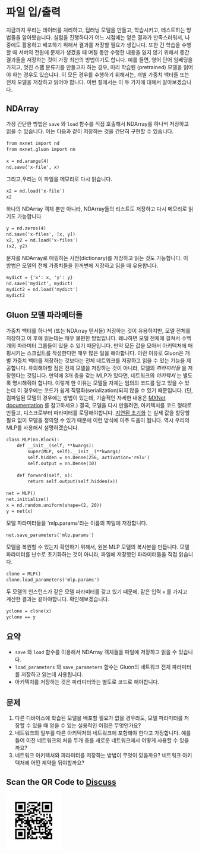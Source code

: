 # 파일 입/출력

지금까지 우리는 데이터를 처리하고, 딥러닝 모델을 만들고, 학습시키고, 테스트하는 방법들을 알아봤습니다. 실험을 진행하다가 어느 시점에는 얻은 결과가 만족스러워서, 나중에도 활용하고 배포하기 위해서 결과를 저장할 필요가 생깁니다. 또한 긴 학습을 수행할 때 서버의 전원에 문제가 생겼을 때 며칠 동안 수행한 내용을 잃지 않기 위해서 중간 결과들을 저장하는 것이 가장 최선의 방법이기도 합니다. 예를 들면, 영어 단어 임베딩을 가지고, 멋진 스팸 분류기를 만들고자 하는 경우, 미리 학습된 (pretrained) 모델을 읽어야 하는 경우도 있습니다. 이 모든 경우를 수행하기 위해서는,  개별 가중치 백터들 또는 전체 모델을 저장하고 읽어야 합니다. 이번 절에서는 이 두 가지에 대해서 알아보겠습니다.

## NDArray

가장 간단한 방법은 `save` 와 `load` 함수를 직접 호출해서 NDArray를 하나씩 저장하고 읽을 수 있습니다. 이는 다음과 같이 저장하는 것을 간단히 구현할 수 있습니다.

```{.python .input}
from mxnet import nd
from mxnet.gluon import nn

x = nd.arange(4)
nd.save('x-file', x)
```

그리고,우리는 이 파일을 메모리로 다시 읽습니다.

```{.python .input}
x2 = nd.load('x-file')
x2
```

하나의 NDArray 객체 뿐만 아니라, NDArray들의 리스트도 저장하고 다시 메모리로 읽기도 가능합니다.

```{.python .input  n=2}
y = nd.zeros(4)
nd.save('x-files', [x, y])
x2, y2 = nd.load('x-files')
(x2, y2)
```

문자를 NDArray로 매핑하는 사전(dictionary)를 저장하고 읽는 것도 가능합니다. 이 방법은 모델의 전체 가중치들을 한꺼번에 저장하고 읽을 때 유용합니다.

```{.python .input  n=4}
mydict = {'x': x, 'y': y}
nd.save('mydict', mydict)
mydict2 = nd.load('mydict')
mydict2
```

## Gluon 모델 파라메터들

가중치 백터를 하나씩 (또는 NDArray 텐서들) 저장하는 것이 유용하지만, 모델 전체를 저장하고 이 후에 읽는데는 매우 불편한 방법입니다. 왜냐하면 모델 전체에 걸쳐서 수백개의 파라미터 그룹들이 있을 수 있기 때문입니다. 만약 모든 값을 모아서 아키텍처에 매핑시키는 스크립트를 작성한다면 매우 많은 일을 해야합니다. 이런 이유로 Gluon은 개별 가중치 백터를 저장하는 것보다는 전체 네트워크를 저장하고 읽을 수 있는 기능을 제공합니다. 유의해야할 점은 전체 모델을 저장하는 것이 아니라, 모델의 *파라미터들* 을 저장한다는 것입니다. 만약에 3개 층을 갖는 MLP가 있다면, 네트워크의 *아키텍처* 는 별도록 명시해줘야 합니다. 이렇게 한 이유는 모델들 자체는 임의의 코드를 담고 있을 수 있는데 이 경우에는 코드가 쉽게 직렬화(serialization)되지 않을 수 있기 때문입니다. (단, 컴파일된 모델의 경우에는 방법이 있는데, 기술적인 자세한 내용은  [MXNet documentation](http://www.mxnet.io) 를 참고하세요.) 결국, 모델을 다시 만들려면, 아키텍처를 코드 형태로 만들고, 디스크로부터 파라미터를 로딩해야합니다. [지연된 초기화](deferred-init.md) 는 실제 값을 할당할 필요 없이 모델을 정의할 수 있기 때문에 이런 방식에 아주 도움이 됩니다. 역시 우리의 MLP를 사용해서 설명하겠습니다.

```{.python .input  n=6}
class MLP(nn.Block):
    def __init__(self, **kwargs):
        super(MLP, self).__init__(**kwargs)
        self.hidden = nn.Dense(256, activation='relu')
        self.output = nn.Dense(10)

    def forward(self, x):
        return self.output(self.hidden(x))

net = MLP()
net.initialize()
x = nd.random.uniform(shape=(2, 20))
y = net(x)
```

모델 파라미터들을 'mlp.params'라는 이름의 파일에 저장합니다.

```{.python .input}
net.save_parameters('mlp.params')
```

모델을 복원할 수 있는지 확인하기 위해서, 원본 MLP 모델의 복사본을 만듭니다. 모델 파라미터를 난수로 초기화하는 것이 아니라, 파일에 저장했던 파라미터들을 직접 읽습니다.

```{.python .input  n=8}
clone = MLP()
clone.load_parameters('mlp.params')
```

두 모델의 인스턴스가 같은 모델 파라미터를 갖고 있기 때문에, 같은 입력 `x` 를 가지고 계산한 결과는 같아야합니다. 확인해보겠습니다.

```{.python .input}
yclone = clone(x)
yclone == y
```

## 요약

* `save` 와 `load` 함수를 이용해서 NDArray 객체들을 파일에 저장하고 읽을 수 있습니다.
* `load_parameters` 와 `save_parameters` 함수는 Gluon의 네트워크 전체 파라미터를 저장하고 읽는데 사용됩니다.
* 아키텍처를 저장하는 것은 파라미터와는 별도로 코드로 해야합니다.

## 문제

1. 다른 디바이스에 학습된 모델을 배포할 필요가 없을 경우라도, 모델 파라미터를 저장할 수 있을 때 얻을 수 있는 실용적인 이점은 무엇인가요?
1. 네트워크의 일부를 다른 아키텍처의 네트워크에 포함해야 한다고 가정합니다. 예를 들어 이전 네트워크의 처음 두개 층를 새로운 네트워크에서 어떻게 사용할 수 있을까요?
1. 네트워크 아키텍처와 파라미터를 저장하는 방법이 무엇이 있을까요? 네트워크 아키텍처에 어떤 제약을 둬야할까요?

## Scan the QR Code to [Discuss](https://discuss.mxnet.io/t/2329)

![](../img/qr_read-write.svg)
